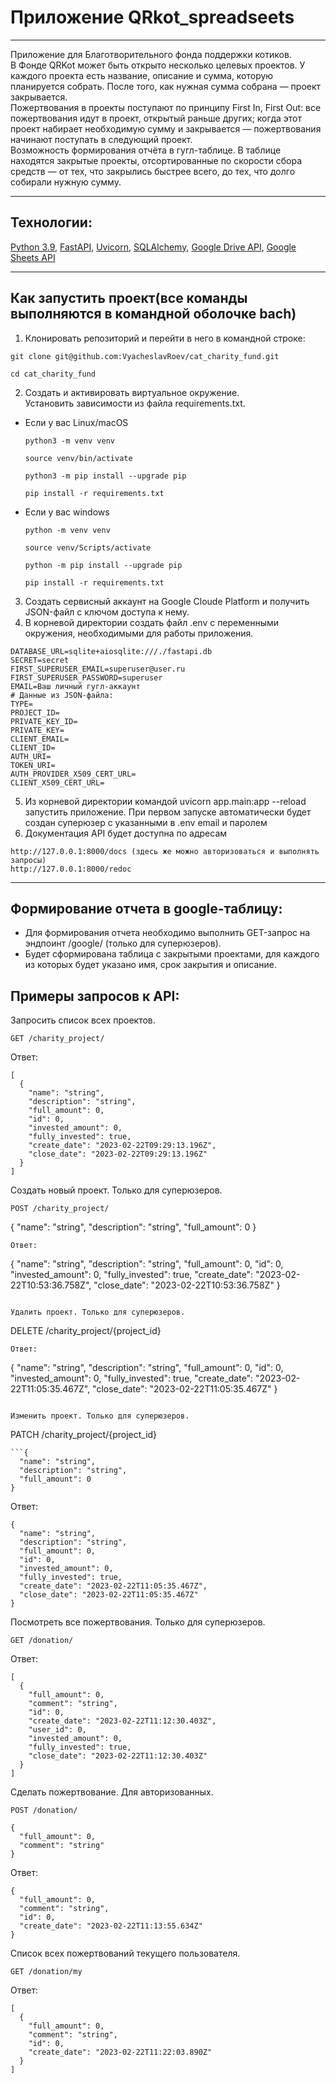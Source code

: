 # Приложение QRkot_spreadseets
____

Приложение для Благотворительного фонда поддержки котиков.  
В Фонде QRKot может быть открыто несколько целевых проектов. У каждого проекта есть название, описание и сумма, которую планируется собрать. После того, как нужная сумма собрана — проект закрывается.  
Пожертвования в проекты поступают по принципу First In, First Out: все пожертвования идут в проект, открытый раньше других; когда этот проект набирает необходимую сумму и закрывается — пожертвования начинают поступать в следующий проект.  
Возможность формирования отчёта в гугл-таблице. В таблице находятся закрытые проекты, отсортированные по скорости сбора средств — от тех, что закрылись быстрее всего, до тех, что долго собирали нужную сумму.  
____

## Технологии:
[Python 3.9](https://www.python.org/downloads/release/python-390/), [FastAPI](https://fastapi.tiangolo.com/), [Uvicorn](https://www.uvicorn.org/), [SQLAlchemy](https://www.sqlalchemy.org/), [Google Drive API](https://developers.google.com/drive/api/guides/about-sdk?hl=ru), [Google Sheets API](https://developers.google.com/sheets/api/guides/concepts?hl=ru)
____

## Как запустить проект(все команды выполняются в командной оболочке bach)

1. Клонировать репозиторий и перейти в него в командной строке:

```
git clone git@github.com:VyacheslavRoev/cat_charity_fund.git
```

```
cd cat_charity_fund
```

2. Cоздать и активировать виртуальное окружение.  
Установить зависимости из файла requirements.txt.


* Если у вас Linux/macOS

    ```
    python3 -m venv venv
    ```
    ```
    source venv/bin/activate
    ```
    ```
    python3 -m pip install --upgrade pip
    ```
    ```
    pip install -r requirements.txt
    ```

* Если у вас windows

    ```
    python -m venv venv
    ```
    ```
    source venv/Scripts/activate
    ```
    ```
    python -m pip install --upgrade pip
    ```
    ```
    pip install -r requirements.txt
    ```

3. Создать сервисный аккаунт на Google Cloude Platform и получить JSON-файл с ключом доступа к нему.
4. В корневой директории создать файл .env с переменными окружения, необходимыми для работы приложения.

```
DATABASE_URL=sqlite+aiosqlite:///./fastapi.db
SECRET=secret
FIRST_SUPERUSER_EMAIL=superuser@user.ru
FIRST_SUPERUSER_PASSWORD=superuser
EMAIL=Ваш личный гугл-аккаунт
# Данные из JSON-файла:
TYPE=
PROJECT_ID=
PRIVATE_KEY_ID=
PRIVATE_KEY=
CLIENT_EMAIL=
CLIENT_ID=
AUTH_URI=
TOKEN_URI=
AUTH_PROVIDER_X509_CERT_URL=
CLIENT_X509_CERT_URL=
```

5. Из корневой директории командой uvicorn app.main:app --reload запустить приложение. При первом запуске автоматически будет создан суперюзер с указанными в .env email и паролем
6. Документация API будет доступна по адресам
```
http://127.0.0.1:8000/docs (здесь же можно авторизоваться и выполнять запросы)
http://127.0.0.1:8000/redoc
 ```
____

## Формирование отчета в google-таблицу:

- Для формирования отчета необходимо выполнить GET-запрос на эндпоинт /google/ (только для суперюзеров).
- Будет сформирована таблица с закрытыми проектами, для каждого из которых будет указано имя, срок закрытия и описание.

## Примеры запросов к API:

Запросить список всех проектов.
```
GET /charity_project/
```
Ответ:
```
[
  {
    "name": "string",
    "description": "string",
    "full_amount": 0,
    "id": 0,
    "invested_amount": 0,
    "fully_invested": true,
    "create_date": "2023-02-22T09:29:13.196Z",
    "close_date": "2023-02-22T09:29:13.196Z"
  }
]
```

Создать новый проект. Только для суперюзеров.
```
POST /charity_project/
```
{
  "name": "string",
  "description": "string",
  "full_amount": 0
}
```
Ответ:
```
{
  "name": "string",
  "description": "string",
  "full_amount": 0,
  "id": 0,
  "invested_amount": 0,
  "fully_invested": true,
  "create_date": "2023-02-22T10:53:36.758Z",
  "close_date": "2023-02-22T10:53:36.758Z"
}
```

Удалить проект. Только для суперюзеров.
```
DELETE /charity_project/{project_id}
```
Ответ:
```
{
  "name": "string",
  "description": "string",
  "full_amount": 0,
  "id": 0,
  "invested_amount": 0,
  "fully_invested": true,
  "create_date": "2023-02-22T11:05:35.467Z",
  "close_date": "2023-02-22T11:05:35.467Z"
}
```

Изменить проект. Только для суперюзеров.
```
PATCH /charity_project/{project_id}
```
```{
  "name": "string",
  "description": "string",
  "full_amount": 0
}
```
Ответ:
```
{
  "name": "string",
  "description": "string",
  "full_amount": 0,
  "id": 0,
  "invested_amount": 0,
  "fully_invested": true,
  "create_date": "2023-02-22T11:05:35.467Z",
  "close_date": "2023-02-22T11:05:35.467Z"
}
```

Посмотреть все пожертвования. Только для суперюзеров.
```
GET /donation/
```
Ответ:
```
[
  {
    "full_amount": 0,
    "comment": "string",
    "id": 0,
    "create_date": "2023-02-22T11:12:30.403Z",
    "user_id": 0,
    "invested_amount": 0,
    "fully_invested": true,
    "close_date": "2023-02-22T11:12:30.403Z"
  }
]
```

Сделать пожертвование. Для авторизованных.
```
POST /donation/
```
```
{
  "full_amount": 0,
  "comment": "string"
}
```
Ответ:
```
{
  "full_amount": 0,
  "comment": "string",
  "id": 0,
  "create_date": "2023-02-22T11:13:55.634Z"
}
```

Cписок всех пожертвований текущего пользователя.
```
GET /donation/my
```
Ответ:
```
[
  {
    "full_amount": 0,
    "comment": "string",
    "id": 0,
    "create_date": "2023-02-22T11:22:03.890Z"
  }
]
```
